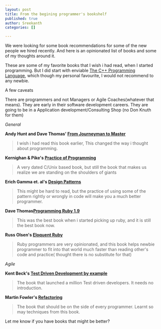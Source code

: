 ```yaml
--- 
layout: post
title: From the begining programmer's bookshelf
published: true
author: Sreekanth
categories: []

---
```

We were looking for some book recommendations for some of the new people we hired recently. And here is an opinionated list of books and some of my thoughts around it.

These are some of my favorite books that I wish i had read, when I started programming. But I did start with enviable [The C++ Programming Language](http://www.amazon.com/Programming-Language-3rd-Bjarne-Stroustrup/dp/0201889544/), which though my personal favourite, I would not recommend to any newbie.

A few caveats

There are programmers and not Managers or Agile Coaches(whatever that
means). They are early in their software development careers. They are going to be in a Application development/Consulting Shop (no Don Knuth for them)

*General*

**Andy Hunt and Dave Thomas' [From Journeyman to Master](http://www.amazon.com/Pragmatic-Programmer-Journeyman-Master/dp/020161622X/)**
>I wish i had read this book earlier, This changed the way i thought about programming.


**Kernighan &amp; Pike's [Practice of
 Programming](http://www.amazon.com/Practice-Programming-Brian-W-Kernighan/dp/020161586X/)**
> A very dated C/Unix based book, but still the book that makes us realize we are standing on the shoulders of giants

**Erich Gamma et. al's [Design
Patterns](http://www.amazon.com/Design-Patterns-Elements-Reusable-Object-Oriented/dp/0201633612)**
>This might be hard to read, but the practice of using some of the pattern rightly or wrongly in code will make you a much better programmer.

**Dave Thomas[Programming Ruby
 1.9](http://www.amazon.com/Programming-Ruby-1-9-Pragmatic-Programmers/dp/1934356085/ref=sr_1_1)**
> This was the best book when i started picking up ruby, and it is still the best book now.

**Russ Olsen's [Eloquent
 Ruby](http://www.amazon.com/Eloquent-Ruby-Addison-Wesley-Professional/dp/0321584104/)**
> Ruby programmers are very opinionated, and this book helps newbie programmer to fit into that world much faster than reading other's code and practice( thought there is no substitute for that)

*Agile*

**Kent Beck's [Test Driven Development by example
](http://www.amazon.com/Test-Driven-Development-Kent-Beck/dp/0321146530/ref=sr_1_1)**
>The book that launched a million Test driven developers. It needs no introduction.

**Martin Fowler's
[Refactoring](http://www.amazon.com/Refactoring-Improving-Design-Existing-Code/dp/0201485672)**
>The book that should be on the side of every programmer. Learnt so may techniques from this book.

Let me know if you have books that might be better?

